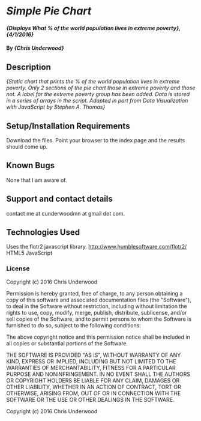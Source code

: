 # _Simple Pie Chart_

#### _{Displays What % of the world population lives in extreme poverty}, {4/1/2016}_

#### By _**{Chris Underwood}**_

## Description

_{Static chart that prints the % of the world population lives in extreme poverty. Only 2 sections of the pie chart those in extreme poverty and those not. A label for the extreme poverty group has been added. Data is stored in a series of arrays in the script. Adapted in part from Data Visualization with JavaScript by Stephen A. Thomas}_

## Setup/Installation Requirements
Download the files.
Point your browser to the index page and the results should come up.


## Known Bugs

None that I am aware of.

## Support and contact details

contact me at cunderwoodmn at gmail dot com.

## Technologies Used

Uses the flotr2 javascript library. http://www.humblesoftware.com/flotr2/
HTML5
JavaScript

### License

Copyright (c) 2016 Chris Underwood


Permission is hereby granted, free of charge, to any person obtaining a copy of this software and associated documentation files (the "Software"), to deal in the Software without restriction, including without limitation the rights to use, copy, modify, merge, publish, distribute, sublicense, and/or sell copies of the Software, and to permit persons to whom the Software is furnished to do so, subject to the following conditions:

The above copyright notice and this permission notice shall be included in all copies or substantial portions of the Software.

THE SOFTWARE IS PROVIDED "AS IS", WITHOUT WARRANTY OF ANY KIND, EXPRESS OR IMPLIED, INCLUDING BUT NOT LIMITED TO THE WARRANTIES OF MERCHANTABILITY, FITNESS FOR A PARTICULAR PURPOSE AND NONINFRINGEMENT. IN NO EVENT SHALL THE AUTHORS OR COPYRIGHT HOLDERS BE LIABLE FOR ANY CLAIM, DAMAGES OR OTHER LIABILITY, WHETHER IN AN ACTION OF CONTRACT, TORT OR OTHERWISE, ARISING FROM, OUT OF OR IN CONNECTION WITH THE SOFTWARE OR THE USE OR OTHER DEALINGS IN THE SOFTWARE.

Copyright (c) 2016 Chris Underwood
